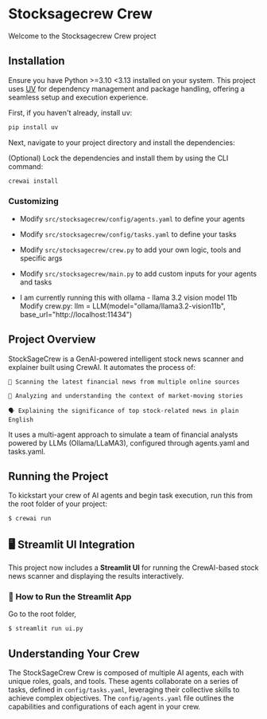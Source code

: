 # Stocksagecrew Crew

Welcome to the Stocksagecrew Crew project 

## Installation

Ensure you have Python >=3.10 <3.13 installed on your system. This project uses [UV](https://docs.astral.sh/uv/) for dependency management and package handling, offering a seamless setup and execution experience.

First, if you haven't already, install uv:

```bash
pip install uv
```

Next, navigate to your project directory and install the dependencies:

(Optional) Lock the dependencies and install them by using the CLI command:
```bash
crewai install
```
### Customizing
- Modify `src/stocksagecrew/config/agents.yaml` to define your agents
- Modify `src/stocksagecrew/config/tasks.yaml` to define your tasks
- Modify `src/stocksagecrew/crew.py` to add your own logic, tools and specific args
- Modify `src/stocksagecrew/main.py` to add custom inputs for your agents and tasks

- I am currently running this with ollama - llama 3.2 vision model 11b
Modify crew.py: 
llm = LLM(model="ollama/llama3.2-vision11b", base_url="http://localhost:11434")

## Project Overview 
StockSageCrew is a GenAI-powered intelligent stock news scanner and explainer built using CrewAI. It automates the process of:

    🔎 Scanning the latest financial news from multiple online sources

    🧠 Analyzing and understanding the context of market-moving stories

    🗣️ Explaining the significance of top stock-related news in plain English

It uses a multi-agent approach to simulate a team of financial analysts powered by LLMs (Ollama/LLaMA3), configured through agents.yaml and tasks.yaml.

## Running the Project

To kickstart your crew of AI agents and begin task execution, run this from the root folder of your project:

```bash
$ crewai run
```
## 🖥️ Streamlit UI Integration

This project now includes a **Streamlit UI** for running the CrewAI-based stock news scanner and displaying the results interactively.

### 🔧 How to Run the Streamlit App
Go to the root folder, 
```bash
$ streamlit run ui.py
```

## Understanding Your Crew

The StockSageCrew Crew is composed of multiple AI agents, each with unique roles, goals, and tools. These agents collaborate on a series of tasks, defined in `config/tasks.yaml`, leveraging their collective skills to achieve complex objectives. The `config/agents.yaml` file outlines the capabilities and configurations of each agent in your crew.
